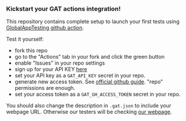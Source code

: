 ### Kickstart your GAT actions integration!

This repository contains complete setup to launch your first tests using [GlobalAppTesting github action](https://github.com/GlobalAppTesting/gat-actions-request-test).

Test it yourself:
- fork this repo
- go to the "Actions" tab in your fork and click the green button
- enable "Issues" in your repo settings
- sign up for your API KEY [here](https://go.globalapptesting.com/early-access-exploratory-testing-test-execution)
- set your API key as a `GAT_API_KEY` secret in your repo.
- generate new access token. See [official github guide](https://docs.github.com/en/github/authenticating-to-github/creating-a-personal-access-token). "repo" permissions are enough.
- set your access token as a `GAT_GH_ACCESS_TOKEN` secret in your repo.

You should also change the description in `.gat.json` to include your webpage URL. Otherwise our testers will be checking [our webpage](https://www.globalapptesting.com).

